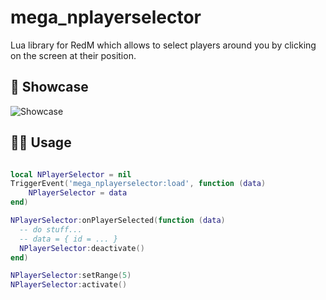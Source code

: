 # mega_nplayerselector

Lua library for RedM which allows to select players around you by clicking on the screen at their position.

## 🌠 Showcase

![Showcase](https://cdn.discordapp.com/attachments/776118735764717578/940338885119066203/playerselector_showcase_gif.gif)

## 👨‍💻 Usage

```lua

local NPlayerSelector = nil
TriggerEvent('mega_nplayerselector:load', function (data)
    NPlayerSelector = data
end)

NPlayerSelector:onPlayerSelected(function (data)
  -- do stuff...
  -- data = { id = ... }
  NPlayerSelector:deactivate()
end)

NPlayerSelector:setRange(5)
NPlayerSelector:activate()
```


